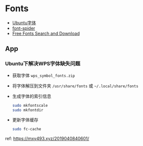# Fonts

* [Ubuntu字体](http://wiki.ubuntu.org.cn/%E5%AD%97%E4%BD%93)
* [font-spider](https://github.com/aui/font-spider)
* [Free Fonts Search and Download](https://www.free-fonts.com/)

## App

### Ubuntu下解决WPS字体缺失问题

* 获取字体 `wps_symbol_fonts.zip`

* 将字体解压到文件夹 `/usr/share/fonts` 或 `~/.local/share/fonts`

* 生成字体的索引信息
  
  ```sh
  sudo mkfontscale
  sudo mkfontdir
  ```

* 更新字体缓存

  ```sh
  sudo fc-cache
  ```

ref: https://mxy493.xyz/2019040840601/